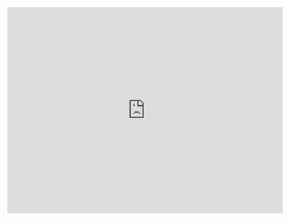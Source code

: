 
<iframe id="iframepdf" src="https://samtools.github.io/hts-specs/VCFv4.4.pdf" frameborder="0" width="640" height="480" allowfullscreen="true" mozallowfullscreen="true" webkitallowfullscreen="true"></iframe> 
